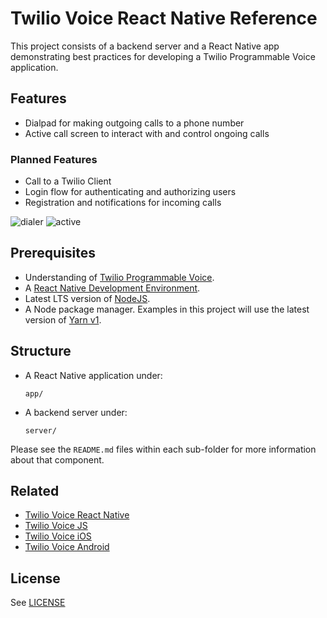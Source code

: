 # Twilio Voice React Native Reference

This project consists of a backend server and a React Native app demonstrating best practices for developing a Twilio Programmable Voice application.

## Features

* Dialpad for making outgoing calls to a phone number
* Active call screen to interact with and control ongoing calls

### Planned Features

* Call to a Twilio Client
* Login flow for authenticating and authorizing users
* Registration and notifications for incoming calls

![dialer](https://user-images.githubusercontent.com/22135968/223575482-53f733b4-c828-4dd1-b100-7cc945a52c9f.jpg)
![active](https://user-images.githubusercontent.com/22135968/223575472-f112ab20-f11c-4f54-9432-3640ddbb0f1c.jpg)

## Prerequisites

- Understanding of [Twilio Programmable Voice](https://www.twilio.com/docs/voice/sdks).
- A [React Native Development Environment](https://reactnative.dev/docs/0.70/environment-setup).
- Latest LTS version of [NodeJS](https://nodejs.org/en/).
- A Node package manager. Examples in this project will use the latest version of [Yarn v1](https://classic.yarnpkg.com/lang/en/).

## Structure

* A React Native application under:
  ```
  app/
  ```

* A backend server under:
  ```
  server/
  ```

Please see the `README.md` files within each sub-folder for more information about that component.

## Related

- [Twilio Voice React Native](https://github.com/twilio/twilio-voice-react-native)
- [Twilio Voice JS](https://github.com/twilio/twilio-voice.js)
- [Twilio Voice iOS](https://github.com/twilio/voice-quickstart-ios)
- [Twilio Voice Android](https://github.com/twilio/voice-quickstart-android)

## License

See [LICENSE](LICENSE)
